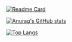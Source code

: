 [![Readme Card](https://github-readme-stats.vercel.app/api/pin/?username=Yoonsik-Shin&repo=TIL)](https://github.com/anuraghazra/github-readme-stats)

[![Anurag's GitHub stats](https://github-readme-stats.vercel.app/api?username=Yoonsik-Shin&show_icons=true&theme=radical)](https://github.com/anuraghazra/github-readme-stats)

[![Top Langs](https://github-readme-stats.vercel.app/api/top-langs/?username=Yoonsik-Shin&layout=compact)](https://github.com/anuraghazra/github-readme-stats)